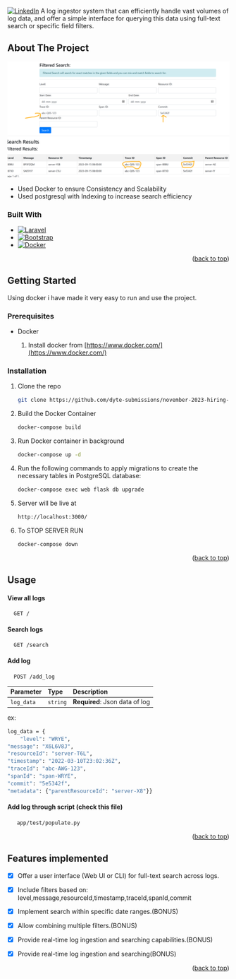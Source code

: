 <a name="readme-top"></a>

[![LinkedIn][linkedin-shield]][linkedin-url]
A log ingestor system that can efficiently handle vast volumes of log data, and offer a simple interface for querying this data using full-text search or specific field filters.
<!-- ABOUT THE PROJECT -->
## About The Project

[![Product Name Screen Shot][product-screenshot]](https://example.com)

* Used Docker to ensure Consistency and Scalability
* Used postgresql with Indexing to increase search efficiency


### Built With

* [![Laravel][Laravel.com]][Laravel-url]
* [![Bootstrap][Bootstrap.com]][Bootstrap-url]
* [![Docker][Docker.com]][docker-url]

<p align="right">(<a href="#readme-top">back to top</a>)</p>



<!-- GETTING STARTED -->
## Getting Started

Using docker i have made it very easy to run and use the project. 

### Prerequisites

* Docker

  1. Install docker from  [https://www.docker.com/](https://www.docker.com/)
 

### Installation


1. Clone the repo
   ```sh
   git clone https://github.com/dyte-submissions/november-2023-hiring-ain-py.git
   ```
2. Build the Docker Container
   ```sh
   docker-compose build
   ```
3. Run Docker container in background
   ```sh
   docker-compose up -d
   ```
3. Run the following commands to apply migrations to create the necessary tables in PostgreSQL database:
   ```sh
   docker-compose exec web flask db upgrade
   ```
4. Server will be live at 
   ```sh
   http://localhost:3000/
   ```

5. To STOP SERVER RUN 
   ```sh
   docker-compose down
   ```

<p align="right">(<a href="#readme-top">back to top</a>)</p>



<!-- USAGE EXAMPLES -->
## Usage

#### View all logs
```http
  GET /
```
#### Search logs
```http
  GET /search
```

#### Add log

```http
  POST /add_log
```

| Parameter | Type     | Description                |
| :-------- | :------- | :------------------------- |
| `log_data` | `string` | **Required**: Json data of log |

ex:
```sh
log_data = {
    "level": "WRYE",
"message": "X6L6V8J",
"resourceId": "server-T6L", 
"timestamp": "2022-03-10T23:02:36Z",
"traceId": "abc-AWG-123",
"spanId": "span-WRYE",
"commit": "5e5342f",
"metadata": {"parentResourceId": "server-X8"}}
```

#### Add log through script (check this file)

```sh
   app/test/populate.py
```

<p align="right">(<a href="#readme-top">back to top</a>)</p>



<!-- ROADMAP -->
## Features implemented

- [x] Offer a user interface (Web UI or CLI) for full-text search across logs.
- [x] Include filters based on: level,message,resourceId,timestamp,traceId,spanId,commit
- [x] Implement search within specific date ranges.(BONUS)
- [x] Allow combining multiple filters.(BONUS)
- [x] Provide real-time log ingestion and searching capabilities.(BONUS)
- [x] Provide real-time log ingestion and searching(BONUS) 


<p align="right">(<a href="#readme-top">back to top</a>)</p>


<!-- MARKDOWN LINKS & IMAGES -->
<!-- https://www.markdownguide.org/basic-syntax/#reference-style-links -->
[contributors-shield]: https://img.shields.io/github/contributors/othneildrew/Best-README-Template.svg?style=for-the-badge
[contributors-url]: https://github.com/othneildrew/Best-README-Template/graphs/contributors
[forks-shield]: https://img.shields.io/github/forks/othneildrew/Best-README-Template.svg?style=for-the-badge
[forks-url]: https://github.com/othneildrew/Best-README-Template/network/members
[stars-shield]: https://img.shields.io/github/stars/othneildrew/Best-README-Template.svg?style=for-the-badge
[stars-url]: https://github.com/othneildrew/Best-README-Template/stargazers
[issues-shield]: https://img.shields.io/github/issues/othneildrew/Best-README-Template.svg?style=for-the-badge
[issues-url]: https://github.com/othneildrew/Best-README-Template/issues
[license-shield]: https://img.shields.io/github/license/othneildrew/Best-README-Template.svg?style=for-the-badge
[license-url]: https://github.com/othneildrew/Best-README-Template/blob/master/LICENSE.txt
[linkedin-shield]: https://img.shields.io/badge/-LinkedIn-black.svg?style=for-the-badge&logo=linkedin&colorB=555
[linkedin-url]: https://www.linkedin.com/in/noor-e-ain/
[product-screenshot]: images/pic1.png

[Next.js]: https://img.shields.io/badge/next.js-000000?style=for-the-badge&logo=nextdotjs&logoColor=white
[Next-url]: https://nextjs.org/
[React.js]: https://img.shields.io/badge/React-20232A?style=for-the-badge&logo=react&logoColor=61DAFB
[React-url]: https://reactjs.org/
[Vue.js]: https://img.shields.io/badge/Vue.js-35495E?style=for-the-badge&logo=vuedotjs&logoColor=4FC08D
[Vue-url]: https://vuejs.org/
[Angular.io]: https://img.shields.io/badge/Angular-DD0031?style=for-the-badge&logo=angular&logoColor=white
[Angular-url]: https://angular.io/
[Svelte.dev]: https://img.shields.io/badge/Svelte-4A4A55?style=for-the-badge&logo=svelte&logoColor=FF3E00
[Svelte-url]: https://svelte.dev/
[Laravel.com]: https://img.shields.io/badge/Flask-FF2D20?style=for-the-badge&logo=laravel&logoColor=white
[Laravel-url]: https://flask.com
[Bootstrap.com]: https://img.shields.io/badge/Bootstrap-563D7C?style=for-the-badge&logo=bootstrap&logoColor=white
[Bootstrap-url]: https://getbootstrap.com
[Docker.com]: https://img.shields.io/badge/docker-0769AD?style=for-the-badge&logo=docker&logoColor=white
[Docker-url]: https://docker.com

